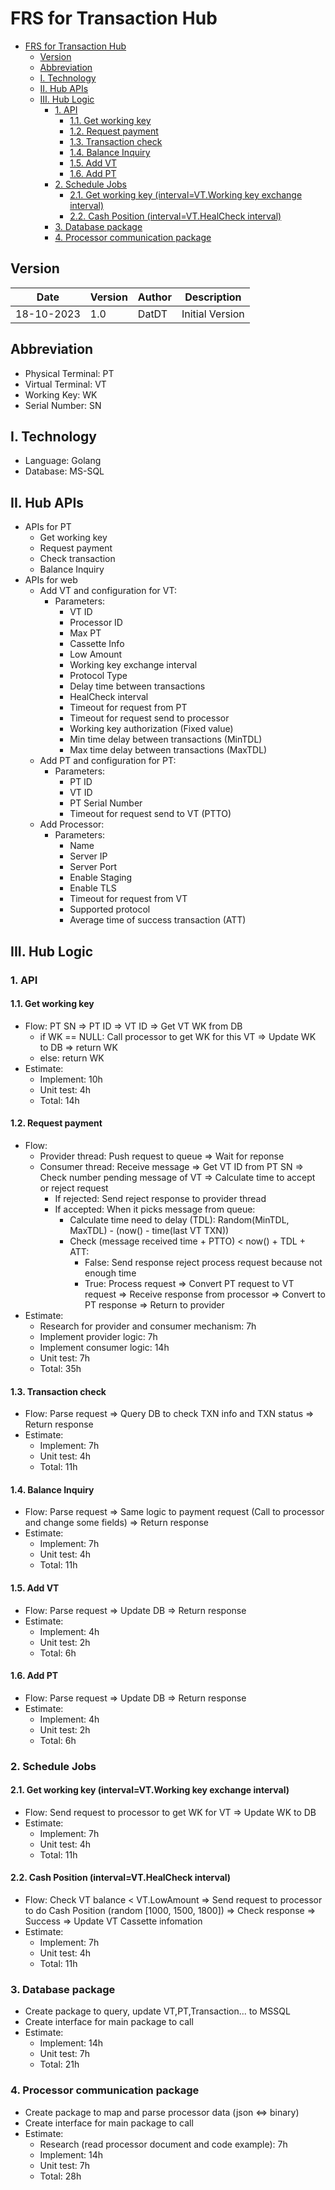 # FRS for Transaction Hub
<!-- TOC -->
* [FRS for Transaction Hub](#frs-for-transaction-hub)
  * [Version](#version)
  * [Abbreviation](#abbreviation)
  * [I. Technology](#i-technology)
  * [II. Hub APIs](#ii-hub-apis)
  * [III. Hub Logic](#iii-hub-logic)
    * [1. API](#1-api)
      * [1.1. Get working key](#11-get-working-key)
      * [1.2. Request payment](#12-request-payment)
      * [1.3. Transaction check](#13-transaction-check)
      * [1.4. Balance Inquiry](#14-balance-inquiry)
      * [1.5. Add VT](#15-add-vt)
      * [1.6. Add PT](#16-add-pt)
    * [2. Schedule Jobs](#2-schedule-jobs)
      * [2.1. Get working key (interval=VT.Working key exchange interval)](#21-get-working-key--intervalvtworking-key-exchange-interval-)
      * [2.2. Cash Position (interval=VT.HealCheck interval)](#22-cash-position--intervalvthealcheck-interval-)
    * [3. Database package](#3-database-package)
    * [4. Processor communication package](#4-processor-communication-package)
<!-- TOC -->
## Version
| Date       | Version | Author | Description     |
|------------|---------|--------|-----------------|
| 18-10-2023 | 1.0     | DatDT  | Initial Version |
## Abbreviation
- Physical Terminal: PT
- Virtual Terminal: VT
- Working Key: WK
- Serial Number: SN
## I. Technology
- Language: Golang
- Database: MS-SQL
## II. Hub APIs
- APIs for PT
  - Get working key
  - Request payment
  - Check transaction
  - Balance Inquiry
- APIs for web
  - Add VT and configuration for VT:
    - Parameters:
      - VT ID
      - Processor ID
      - Max PT
      - Cassette Info
      - Low Amount
      - Working key exchange interval
      - Protocol Type
      - Delay time between transactions
      - HealCheck interval
      - Timeout for request from PT
      - Timeout for request send to processor
      - Working key authorization (Fixed value)
      - Min time delay between transactions (MinTDL)
      - Max time delay between transactions (MaxTDL)
  - Add PT and configuration for PT:
    - Parameters:
      - PT ID
      - VT ID
      - PT Serial Number
      - Timeout for request send to VT (PTTO)
  - Add Processor:
    - Parameters:
      - Name
      - Server IP
      - Server Port
      - Enable Staging
      - Enable TLS
      - Timeout for request from VT
      - Supported protocol
      - Average time of success transaction (ATT)
## III. Hub Logic
### 1. API
#### 1.1. Get working key
- Flow: PT SN => PT ID => VT ID => Get VT WK from DB
  - if WK == NULL: Call processor to get WK for this VT => Update WK to DB => return WK
  - else: return WK
- Estimate:
  - Implement: 10h
  - Unit test: 4h
  - Total: 14h
#### 1.2. Request payment
- Flow: 
  - Provider thread: Push request to queue => Wait for reponse
  - Consumer thread: Receive message => Get VT ID from PT SN => Check number pending message of VT => Calculate time to accept or reject request 
    - If rejected: Send reject response to provider thread
    - If accepted: When it picks message from queue:
      - Calculate time need to delay (TDL): Random(MinTDL, MaxTDL) - (now() - time(last VT TXN))
      - Check (message received time + PTTO) < now() + TDL + ATT:
        - False: Send response reject process request because not enough time
        - True: Process request => Convert PT request to VT request => Receive response from processor => Convert to PT response => Return to provider
- Estimate:
  - Research for provider and consumer mechanism: 7h
  - Implement provider logic: 7h
  - Implement consumer logic: 14h
  - Unit test: 7h
  - Total: 35h
#### 1.3. Transaction check
- Flow: Parse request => Query DB to check TXN info and TXN status => Return response
- Estimate:
  - Implement: 7h
  - Unit test: 4h
  - Total: 11h
#### 1.4. Balance Inquiry
- Flow: Parse request => Same logic to payment request (Call to processor and change some fields) => Return response
- Estimate:
  - Implement: 7h
  - Unit test: 4h
  - Total: 11h
#### 1.5. Add VT
- Flow: Parse request => Update DB => Return response
- Estimate:
  - Implement: 4h
  - Unit test: 2h
  - Total: 6h
#### 1.6. Add PT
- Flow: Parse request => Update DB => Return response
- Estimate:
  - Implement: 4h
  - Unit test: 2h
  - Total: 6h
### 2. Schedule Jobs
#### 2.1. Get working key (interval=VT.Working key exchange interval)
- Flow: Send request to processor to get WK for VT => Update WK to DB
- Estimate:
  - Implement: 7h
  - Unit test: 4h
  - Total: 11h
#### 2.2. Cash Position (interval=VT.HealCheck interval)
- Flow: Check VT balance < VT.LowAmount => Send request to processor to do Cash Position (random [1000, 1500, 1800])
=> Check response => Success => Update VT Cassette infomation
- Estimate:
  - Implement: 7h
  - Unit test: 4h
  - Total: 11h
### 3. Database package
- Create package to query, update VT,PT,Transaction... to MSSQL
- Create interface for main package to call
- Estimate:
  - Implement: 14h
  - Unit test: 7h
  - Total: 21h
### 4. Processor communication package
- Create package to map and parse processor data (json <=> binary)
- Create interface for main package to call
- Estimate:
  - Research (read processor document and code example): 7h
  - Implement: 14h
  - Unit test: 7h
  - Total: 28h



